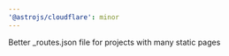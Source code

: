 ```yaml
---
'@astrojs/cloudflare': minor
---
```


Better \_routes.json file for projects with many static pages
